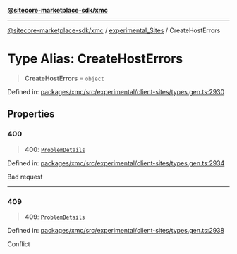 [**@sitecore-marketplace-sdk/xmc**](../../../../README.md)

***

[@sitecore-marketplace-sdk/xmc](../../../../README.md) / [experimental\_Sites](../README.md) / CreateHostErrors

# Type Alias: CreateHostErrors

> **CreateHostErrors** = `object`

Defined in: [packages/xmc/src/experimental/client-sites/types.gen.ts:2930](https://github.com/Sitecore/marketplace-sdk/blob/main/packages/xmc/src/experimental/client-sites/types.gen.ts#L2930)

## Properties

### 400

> **400**: [`ProblemDetails`](ProblemDetails.md)

Defined in: [packages/xmc/src/experimental/client-sites/types.gen.ts:2934](https://github.com/Sitecore/marketplace-sdk/blob/main/packages/xmc/src/experimental/client-sites/types.gen.ts#L2934)

Bad request

***

### 409

> **409**: [`ProblemDetails`](ProblemDetails.md)

Defined in: [packages/xmc/src/experimental/client-sites/types.gen.ts:2938](https://github.com/Sitecore/marketplace-sdk/blob/main/packages/xmc/src/experimental/client-sites/types.gen.ts#L2938)

Conflict
